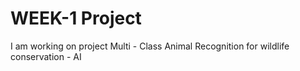 # WEEK-1 Project
I am working on project Multi - Class Animal Recognition for wildlife conservation - AI
